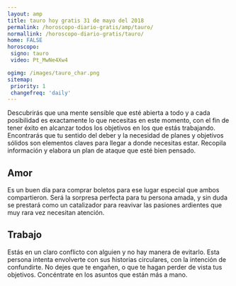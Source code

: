 ```yaml
---
layout: amp
title: tauro hoy gratis 31 de mayo del 2018 
permalink: /horoscopo-diario-gratis/amp/tauro/
normallink: /horoscopo-diario-gratis/tauro/
home: FALSE
horoscopo:
 signo: tauro
 video: Pt_MwNe4Xw4

ogimg: /images/tauro_char.png
sitemap:
 priority: 1
 changefreq: 'daily'
---
```



Descubrirás que una mente sensible que esté abierta a todo y a cada posibilidad es exactamente lo que necesitas en este momento, con el fin de tener éxito en alcanzar todos los objetivos en los que estás trabajando. Encontrarás que tu sentido del deber y la necesidad de planes y objetivos sólidos son elementos claves para llegar a donde necesitas estar. Recopila información y elabora un plan de ataque que esté bien pensado.

## Amor

Es un buen día para comprar boletos para ese lugar especial que ambos compartieron. Será la sorpresa perfecta para tu persona amada, y sin duda se prestará como un catalizador para reavivar las pasiones ardientes que muy rara vez necesitan atención.

## Trabajo

Estás en un claro conflicto con alguien y no hay manera de evitarlo. Esta persona intenta envolverte con sus historias circulares, con la intención de confundirte. No dejes que te engañen, o que te hagan perder de vista tus objetivos. Concéntrate en los asuntos que están más a mano.